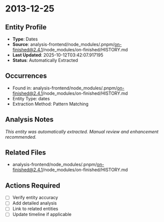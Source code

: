 # 2013-12-25

## Entity Profile
- **Type**: Dates
- **Source**: analysis-frontend/node_modules/.pnpm/on-finished@2.4.1/node_modules/on-finished/HISTORY.md
- **Last Updated**: 2025-10-12T03:42:07.917195
- **Status**: Automatically Extracted

## Occurrences
- Found in: analysis-frontend/node_modules/.pnpm/on-finished@2.4.1/node_modules/on-finished/HISTORY.md
- Entity Type: dates
- Extraction Method: Pattern Matching

## Analysis Notes
*This entity was automatically extracted. Manual review and enhancement recommended.*

## Related Files
- analysis-frontend/node_modules/.pnpm/on-finished@2.4.1/node_modules/on-finished/HISTORY.md

## Actions Required
- [ ] Verify entity accuracy
- [ ] Add detailed analysis
- [ ] Link to related entities
- [ ] Update timeline if applicable
